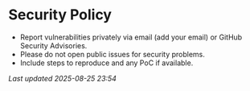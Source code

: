 # Security Policy

- Report vulnerabilities privately via email (add your email) or GitHub Security Advisories.
- Please do not open public issues for security problems.
- Include steps to reproduce and any PoC if available.

_Last updated 2025-08-25 23:54_
